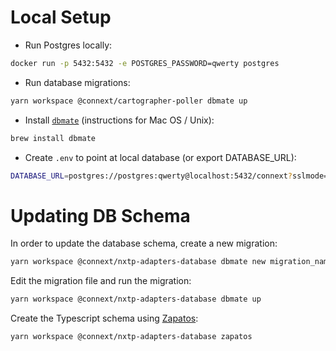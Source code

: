 # Local Setup

- Run Postgres locally:

```sh
docker run -p 5432:5432 -e POSTGRES_PASSWORD=qwerty postgres
```

- Run database migrations:

```sh
yarn workspace @connext/cartographer-poller dbmate up
```

- Install [`dbmate`](https://github.com/amacneil/dbmate) (instructions for Mac OS / Unix):

```sh
brew install dbmate
```

- Create `.env` to point at local database (or export DATABASE_URL):

```sh
DATABASE_URL=postgres://postgres:qwerty@localhost:5432/connext?sslmode=disable
```

# Updating DB Schema

In order to update the database schema, create a new migration:

```sh
yarn workspace @connext/nxtp-adapters-database dbmate new migration_name
```

Edit the migration file and run the migration:

```sh
yarn workspace @connext/nxtp-adapters-database dbmate up
```

Create the Typescript schema using [Zapatos](https://jawj.github.io/zapatos/):

```sh
yarn workspace @connext/nxtp-adapters-database zapatos
```
